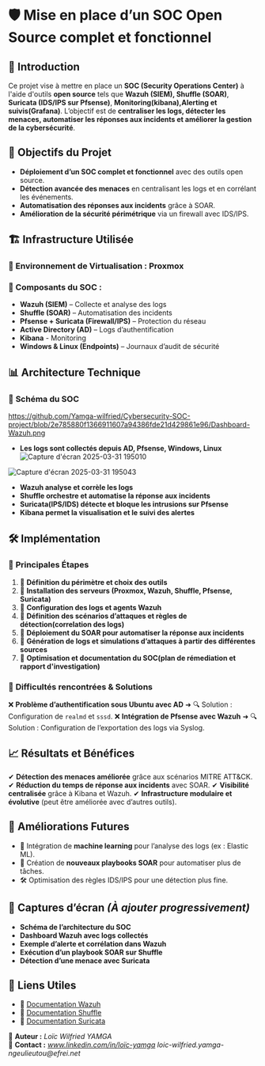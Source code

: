 # 🛡️ Mise en place d’un SOC Open Source complet et fonctionnel

## 📌 Introduction
Ce projet vise à mettre en place un **SOC (Security Operations Center)** à l'aide d'outils **open source** tels que **Wazuh (SIEM), Shuffle (SOAR)**, **Suricata (IDS/IPS sur Pfsense)**, **Monitoring(kibana),Alerting et suivis(Grafana)**. L’objectif est de **centraliser les logs, détecter les menaces, automatiser les réponses aux incidents et améliorer la gestion de la cybersécurité**.

## 🚀 Objectifs du Projet
- **Déploiement d’un SOC complet et fonctionnel** avec des outils open source.
- **Détection avancée des menaces** en centralisant les logs et en corrélant les événements.
- **Automatisation des réponses aux incidents** grâce à SOAR.
- **Amélioration de la sécurité périmétrique** via un firewall avec IDS/IPS.

## 🏗️ Infrastructure Utilisée
### 🔹 Environnement de Virtualisation : **Proxmox**
### 🔹 Composants du SOC :
- **Wazuh (SIEM)** – Collecte et analyse des logs
- **Shuffle (SOAR)** – Automatisation des incidents
- **Pfsense + Suricata (Firewall/IPS)** – Protection du réseau
- **Active Directory (AD)** – Logs d’authentification
- **Kibana** - Monitoring
- **Windows & Linux (Endpoints)** – Journaux d’audit de sécurité

## 📊 Architecture Technique
### 📌 **Schéma du SOC**
https://github.com/Yamga-wilfried/Cybersecurity-SOC-project/blob/2e785880f1366911607a94386fde21d429861e96/Dashboard-Wazuh.png


- **Les logs sont collectés depuis AD, Pfsense, Windows, Linux**
![Capture d'écran 2025-03-31 195010](https://github.com/user-attachments/assets/226cdd7c-bea3-4ade-b90c-8bab664b3c3c)

![Capture d'écran 2025-03-31 195043](https://github.com/user-attachments/assets/3baab0ee-de2f-4480-83dd-4b2d7aab0bf5)

  
- **Wazuh analyse et corrèle les logs**
- **Shuffle orchestre et automatise la réponse aux incidents**
- **Suricata(IPS/IDS) détecte et bloque les intrusions sur Pfsense**
- **Kibana permet la visualisation et le suivi des alertes**

## 🛠️ Implémentation
### 🔹 **Principales Étapes**
1. 📌 **Définition du périmètre et choix des outils**
2. 📌 **Installation des serveurs (Proxmox, Wazuh, Shuffle, Pfsense, Suricata)**
3. 📌 **Configuration des logs et agents Wazuh**
4. 📌 **Définition des scénarios d’attaques et règles de détection(correlation des logs)**
5. 📌 **Déploiement du SOAR pour automatiser la réponse aux incidents**
6. 📌 **Génération de logs et simulations d’attaques à partir des différentes sources**
7. 📌 **Optimisation et documentation du SOC(plan de rémediation et rapport d'investigation)**

### 🔹 **Difficultés rencontrées & Solutions**
❌ **Problème d’authentification sous Ubuntu avec AD** ➜ 🔍 Solution : Configuration de `realmd` et `sssd`.
❌ **Intégration de Pfsense avec Wazuh** ➜ 🔍 Solution : Configuration de l’exportation des logs via Syslog.

## 📈 Résultats et Bénéfices
✔ **Détection des menaces améliorée** grâce aux scénarios MITRE ATT&CK.
✔ **Réduction du temps de réponse aux incidents** avec SOAR.
✔ **Visibilité centralisée** grâce à Kibana et Wazuh.
✔ **Infrastructure modulaire et évolutive** (peut être améliorée avec d’autres outils).

## 🔮 Améliorations Futures
- 🔄 Intégration de **machine learning** pour l’analyse des logs (ex : Elastic ML).
- 🔧 Création de **nouveaux playbooks SOAR** pour automatiser plus de tâches.
- 🛠️ Optimisation des règles IDS/IPS pour une détection plus fine.

## 📸 Captures d’écran *(À ajouter progressivement)*
- **Schéma de l’architecture du SOC**
- **Dashboard Wazuh avec logs collectés**
- **Exemple d’alerte et corrélation dans Wazuh**
- **Exécution d’un playbook SOAR sur Shuffle**
- **Détection d’une menace avec Suricata**

## 🔗 Liens Utiles
- 📖 [Documentation Wazuh](https://documentation.wazuh.com/)
- 📖 [Documentation Shuffle](https://shuffler.io/docs)
- 📖 [Documentation Suricata](https://suricata.io/documentation/)



📌 **Auteur :** *Loïc Wilfried YAMGA*  
📌 **Contact :** *www.linkedin.com/in/loïc-yamga* _loic-wilfried.yamga-ngeulieutou@efrei.net_

